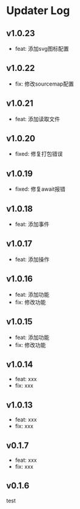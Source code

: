 # Updater Log
## v1.0.23

- feat: 添加svg图标配置

## v1.0.22

- fix: 修改sourcemap配置
 
## v1.0.21 

- feat: 添加读取文件

## v1.0.20

- fixed: 修复打包错误

## v1.0.19

- fixed: 修复await报错

## v1.0.18

- feat: 添加事件

## v1.0.17

- feat: 添加操作

## v1.0.16

- feat: 添加功能
- fix: 修改功能

## v1.0.15

- feat: 添加功能
- fix: 修改功能

## v1.0.14

- feat: xxx
- fix: xxx

## v1.0.13

- feat: xxx
- fix: xxx

## v0.1.7

- feat: xxx
- fix: xxx

## v0.1.6

test